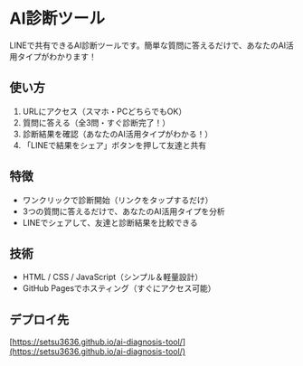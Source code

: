 # AI診断ツール

LINEで共有できるAI診断ツールです。簡単な質問に答えるだけで、あなたのAI活用タイプがわかります！

## 使い方

1. URLにアクセス（スマホ・PCどちらでもOK）
2. 質問に答える（全3問・すぐ診断完了！）
3. 診断結果を確認（あなたのAI活用タイプがわかる！）
4. 「LINEで結果をシェア」ボタンを押して友達と共有

## 特徴

- ワンクリックで診断開始（リンクをタップするだけ）
- 3つの質問に答えるだけで、あなたのAI活用タイプを分析
- LINEでシェアして、友達と診断結果を比較できる

## 技術

- HTML / CSS / JavaScript（シンプル＆軽量設計）
- GitHub Pagesでホスティング（すぐにアクセス可能）

## デプロイ先

[https://setsu3636.github.io/ai-diagnosis-tool/](https://setsu3636.github.io/ai-diagnosis-tool/)



